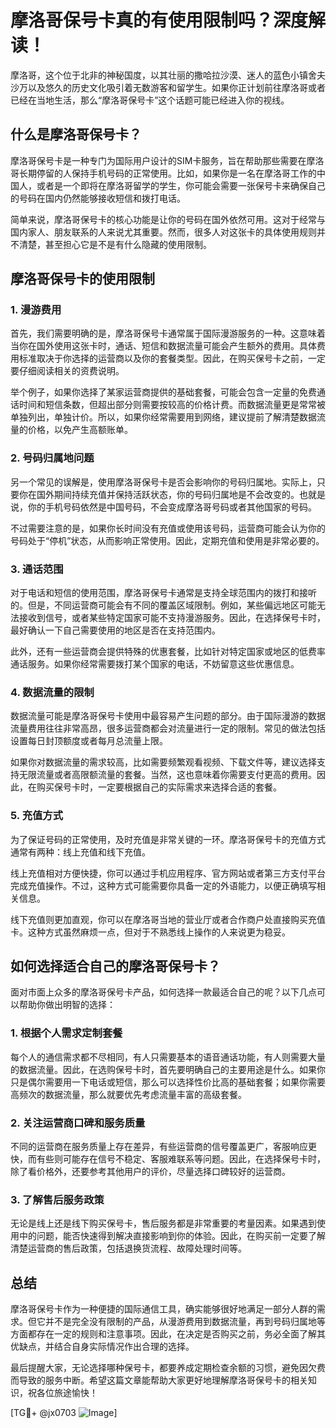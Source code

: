 # 摩洛哥保号卡真的有使用限制吗？深度解读！

摩洛哥，这个位于北非的神秘国度，以其壮丽的撒哈拉沙漠、迷人的蓝色小镇舍夫沙万以及悠久的历史文化吸引着无数游客和留学生。如果你正计划前往摩洛哥或者已经在当地生活，那么“摩洛哥保号卡”这个话题可能已经进入你的视线。

## 什么是摩洛哥保号卡？

摩洛哥保号卡是一种专门为国际用户设计的SIM卡服务，旨在帮助那些需要在摩洛哥长期停留的人保持手机号码的正常使用。比如，如果你是一名在摩洛哥工作的中国人，或者是一个即将在摩洛哥留学的学生，你可能会需要一张保号卡来确保自己的号码在国内仍然能够接收短信和拨打电话。

简单来说，摩洛哥保号卡的核心功能是让你的号码在国外依然可用。这对于经常与国内家人、朋友联系的人来说尤其重要。然而，很多人对这张卡的具体使用规则并不清楚，甚至担心它是不是有什么隐藏的使用限制。

## 摩洛哥保号卡的使用限制

### 1. **漫游费用**
首先，我们需要明确的是，摩洛哥保号卡通常属于国际漫游服务的一种。这意味着当你在国外使用这张卡时，通话、短信和数据流量可能会产生额外的费用。具体费用标准取决于你选择的运营商以及你的套餐类型。因此，在购买保号卡之前，一定要仔细阅读相关的资费说明。

举个例子，如果你选择了某家运营商提供的基础套餐，可能会包含一定量的免费通话时间和短信条数，但超出部分则需要按较高的价格计费。而数据流量更是常常被单独列出，单独计价。所以，如果你经常需要用到网络，建议提前了解清楚数据流量的价格，以免产生高额账单。

### 2. **号码归属地问题**
另一个常见的误解是，使用摩洛哥保号卡是否会影响你的号码归属地。实际上，只要你在国外期间持续充值并保持活跃状态，你的号码归属地是不会改变的。也就是说，你的手机号码依然是中国号码，不会变成摩洛哥号码或者其他国家的号码。

不过需要注意的是，如果你长时间没有充值或使用该号码，运营商可能会认为你的号码处于“停机”状态，从而影响正常使用。因此，定期充值和使用是非常必要的。

### 3. **通话范围**
对于电话和短信的使用范围，摩洛哥保号卡通常是支持全球范围内的拨打和接听的。但是，不同运营商可能会有不同的覆盖区域限制。例如，某些偏远地区可能无法接收到信号，或者某些特定国家可能不支持漫游服务。因此，在选择保号卡时，最好确认一下自己需要使用的地区是否在支持范围内。

此外，还有一些运营商会提供特殊的优惠套餐，比如针对特定国家或地区的低费率通话服务。如果你经常需要拨打某个国家的电话，不妨留意这些优惠信息。

### 4. **数据流量的限制**
数据流量可能是摩洛哥保号卡使用中最容易产生问题的部分。由于国际漫游的数据流量费用往往非常高昂，很多运营商都会对流量进行一定的限制。常见的做法包括设置每日封顶额度或者每月总流量上限。

如果你对数据流量的需求较高，比如需要频繁观看视频、下载文件等，建议选择支持无限流量或者高限额流量的套餐。当然，这也意味着你需要支付更高的费用。因此，在购买保号卡时，一定要根据自己的实际需求来选择合适的套餐。

### 5. **充值方式**
为了保证号码的正常使用，及时充值是非常关键的一环。摩洛哥保号卡的充值方式通常有两种：线上充值和线下充值。

线上充值相对方便快捷，你可以通过手机应用程序、官方网站或者第三方支付平台完成充值操作。不过，这种方式可能需要你具备一定的外语能力，以便正确填写相关信息。

线下充值则更加直观，你可以在摩洛哥当地的营业厅或者合作商户处直接购买充值卡。这种方式虽然麻烦一点，但对于不熟悉线上操作的人来说更为稳妥。

## 如何选择适合自己的摩洛哥保号卡？

面对市面上众多的摩洛哥保号卡产品，如何选择一款最适合自己的呢？以下几点可以帮助你做出明智的选择：

### 1. **根据个人需求定制套餐**
每个人的通信需求都不尽相同，有人只需要基本的语音通话功能，有人则需要大量的数据流量。因此，在选购保号卡时，首先要明确自己的主要用途是什么。如果你只是偶尔需要用一下电话或短信，那么可以选择性价比高的基础套餐；如果你需要高频次的数据流量，那么就要优先考虑流量丰富的高级套餐。

### 2. **关注运营商口碑和服务质量**
不同的运营商在服务质量上存在差异，有些运营商的信号覆盖更广，客服响应更快，而有些则可能存在信号不稳定、客服难联系等问题。因此，在选择保号卡时，除了看价格外，还要参考其他用户的评价，尽量选择口碑较好的运营商。

### 3. **了解售后服务政策**
无论是线上还是线下购买保号卡，售后服务都是非常重要的考量因素。如果遇到使用中的问题，能否快速得到解决直接影响到你的体验。因此，在购买前一定要了解清楚运营商的售后政策，包括退换货流程、故障处理时间等。

## 总结

摩洛哥保号卡作为一种便捷的国际通信工具，确实能够很好地满足一部分人群的需求。但它并不是完全没有限制的产品，从漫游费用到数据流量，再到号码归属地等方面都存在一定的规则和注意事项。因此，在决定是否购买之前，务必全面了解其优缺点，并结合自身实际情况作出合理的选择。

最后提醒大家，无论选择哪种保号卡，都要养成定期检查余额的习惯，避免因欠费而导致的服务中断。希望这篇文章能帮助大家更好地理解摩洛哥保号卡的相关知识，祝各位旅途愉快！

[TG💪+ @jx0703 ![Image](https://github.com/user-attachments/assets/dbca1d08-cadb-493c-b0ec-ad6f7a83f270)]